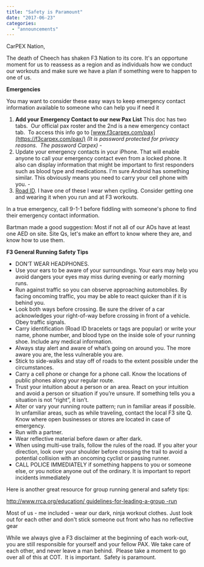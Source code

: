```yaml
---
title: "Safety is Paramount"
date: "2017-06-23"
categories: 
  - "announcements"
---
```


CarPEX Nation,

The death of Cheech has shaken F3 Nation to its core. It's an opportune moment for us to reassess as a region and as individuals how we conduct our workouts and make sure we have a plan if something were to happen to one of us.

**Emergencies**

You may want to consider these easy ways to keep emergency contact information available to someone who can help you if need it

1. **Add your Emergency Contact to our new Pax List** This doc has two tabs.  Our official pax roster and the 2nd is a new emergency contact tab.  To access this info go to [www.f3carpex.com/pax](https://f3carpex.com/pax/) _(It is password protected for privacy reasons.  The password Carpex)_ _-_
2. Update your emergency contacts in your iPhone. That will enable anyone to call your emergency contact even from a locked phone. It also can display information that might be important to first responders such as blood type and medications. I'm sure Android has something similar. This obviously means you need to carry your cell phone with you. -
3. [Road ID](https://www.roadid.com/). I have one of these I wear when cycling. Consider getting one and wearing it when you run and at F3 workouts.

In a true emergency, call 9-1-1 before fiddling with someone's phone to find their emergency contact information.

Bartman made a good suggestion: Most if not all of our AOs have at least one AED on site. Site Qs, let's make an effort to know where they are, and know how to use them.

**F3 General Running Safety Tips**

- DON’T WEAR HEADPHONES.
- Use your ears to be aware of your surroundings. Your ears may help you avoid dangers your eyes may miss during evening or early morning runs.
- Run against traffic so you can observe approaching automobiles. By facing oncoming traffic, you may be able to react quicker than if it is behind you.
- Look both ways before crossing. Be sure the driver of a car acknowledges your right-of-way before crossing in front of a vehicle. Obey traffic signals.
- Carry identification (Road ID bracelets or tags are popular) or write your name, phone number, and blood type on the inside sole of your running shoe. Include any medical information.
- Always stay alert and aware of what’s going on around you. The more aware you are, the less vulnerable you are.
- Stick to side-walks and stay off of roads to the extent possible under the circumstances.
- Carry a cell phone or change for a phone call. Know the locations of public phones along your regular route.
- Trust your intuition about a person or an area. React on your intuition and avoid a person or situation if you’re unsure. If something tells you a situation is not “right”, it isn’t.
- Alter or vary your running route pattern; run in familiar areas if possible. In unfamiliar areas, such as while traveling, contact the local F3 site Q. Know where open businesses or stores are located in case of emergency.
- Run with a partner.
- Wear reflective material before dawn or after dark.
- When using multi-use trails, follow the rules of the road. If you alter your direction, look over your shoulder before crossing the trail to avoid a potential collision with an oncoming cyclist or passing runner.
- CALL POLICE IMMEDIATELY if something happens to you or someone else, or you notice anyone out of the ordinary. It is important to report incidents immediately

Here is another great resource for group running general and safety tips:

[http://www.rrca.org/education/ guidelines-for-leading-a-group -run](http://www.rrca.org/education/guidelines-for-leading-a-group-run)

Most of us - me included - wear our dark, ninja workout clothes. Just look out for each other and don't stick someone out front who has no reflective gear

While we always give a F3 disclaimer at the beginning of each work-out, you are still responsible for yourself and your fellow PAX. We take care of each other, and never leave a man behind.  Please take a moment to go over all of this at COT.  It is important.  Safety is paramount.
